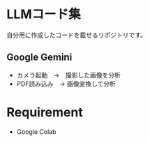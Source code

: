 # LLMコード集 

自分用に作成したコードを載せるリポジトリです。

## Google Gemini
- カメラ起動　->　撮影した画像を分析
- PDF読み込み　-> 画像変換して分析

# Requirement
* Google Colab
